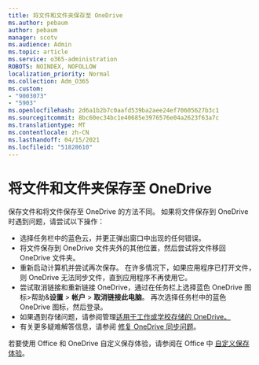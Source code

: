 ```yaml
---
title: 将文件和文件夹保存至 OneDrive
ms.author: pebaum
author: pebaum
manager: scotv
ms.audience: Admin
ms.topic: article
ms.service: o365-administration
ROBOTS: NOINDEX, NOFOLLOW
localization_priority: Normal
ms.collection: Adm_O365
ms.custom:
- "9003073"
- "5903"
ms.openlocfilehash: 2d6a1b2b7c0aafd539ba2aee24ef70605627b3c1
ms.sourcegitcommit: 8bc60ec34bc1e40685e3976576e04a2623f63a7c
ms.translationtype: MT
ms.contentlocale: zh-CN
ms.lasthandoff: 04/15/2021
ms.locfileid: "51828610"
---
```

# <a name="saving-files-and-folders-to-onedrive"></a>将文件和文件夹保存至 OneDrive

保存文件和将文件保存至 OneDrive 的方法不同。 如果将文件保存到 OneDrive 时遇到问题，请尝试以下操作：

- 选择任务栏中的蓝色云，并更正弹出窗口中出现的任何错误。
- 将文件保存到 OneDrive 文件夹外的其他位置，然后尝试将文件移回 OneDrive 文件夹。
- 重新启动计算机并尝试再次保存。 在许多情况下，如果应用程序已打开文件，则 OneDrive 无法同步文件，直到应用程序不再使用它。    
- 尝试取消链接和重新链接 OneDrive，通过在任务栏上选择蓝色 OneDrive 图标>帮助&**设置**  >  **帐户**  >  **取消链接此电脑**。 再次选择任务栏中的蓝色 OneDrive 图标，然后登录。
- 如果遇到存储问题，请参阅管理[适用于工作或学校存储的 OneDrive。](https://support.microsoft.com/office/manage-your-onedrive-for-work-or-school-storage-31519161-059c-4764-b6f8-f5cd29f7fe68)
- 有关更多疑难解答信息，请参阅 [修复 OneDrive 同步问题](https://docs.microsoft.com/alchemyinsights/fix-onedrive-sync-issues)。  

若要使用 Office 和 OneDrive 自定义保存体验，请参阅在 Office 中 [自定义保存体验](https://support.microsoft.com/office/customize-the-save-experience-in-office-786200a7-f5f2-4d26-a3ae-b78c60dd5d3b)。
